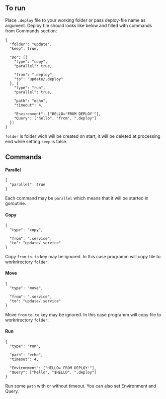 ## To run
Place ```.deploy``` file to your working folder or pass deploy-file name as argument. Deploy file should looks like below and filled with commands from Commands section:
```
{
  "folder": "update",
  "keep": true,

  "Do": [{
    "type": "copy",
    "parallel": true,

    "from": ".deploy",
    "to": "update/.deploy"
  }, {
    "type": "run",
    "parallel": true,

    "path": "echo",
    "timeout": 4,

    "Environment": ["HELLO='FROM DEPLOY'"],
    "Query": ["hello", "from", ".deploy"]
  }]
}
```
```folder``` is folder wich will be created on start, it will be deleted at processing end while setting ```keep``` is false.
## Commands
#### Parallel
```
{
  "parallel": true
}
```
Each command may be ```parallel``` which means that it will be started in goroutine.
#### Copy
```
{
  "type": "copy",

  "from": ".service",
  "to": "update/.service"
}
```
Copy ```from``` ```to```. ```to``` key may be ignored. In this case programm will copy file to workrirectory ```folder```.
#### Move
```
{
  "type": "move",

  "from": ".service",
  "to": "update/.service"
}
```
Move ```from``` ```to```. ```to``` key may be ignored. In this case programm will copy file to workrirectory ```folder```.
#### Run
```
{
  "type": "run",

  "path": "echo",
  "timeout": 4,
  
  "Environment": ["HELLO='FROM DEPLOY'"],
  "Query": ["hello", "$HELLO", ".deploy"]
}
```
Run some ```path``` with or without timeout. You can also set Environment and Query.